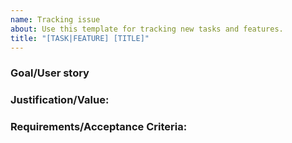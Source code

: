 ```yaml
---
name: Tracking issue
about: Use this template for tracking new tasks and features.
title: "[TASK|FEATURE] [TITLE]"
---
```


### Goal/User story


### Justification/Value:


### Requirements/Acceptance Criteria:
